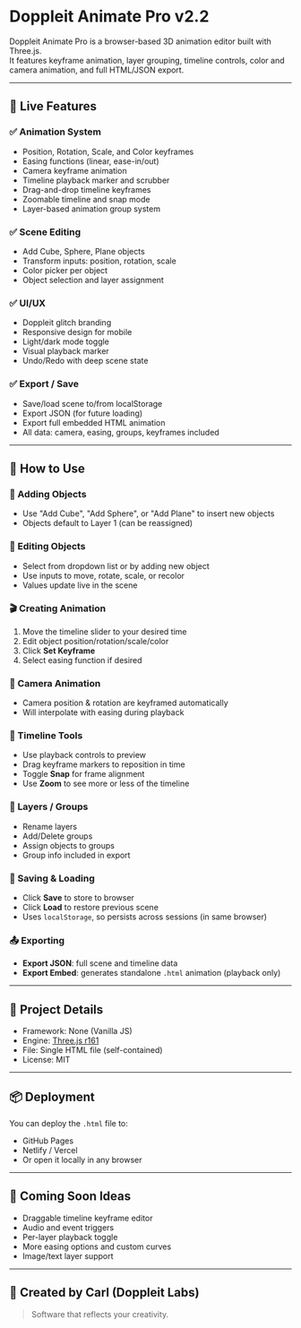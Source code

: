 # Doppleit Animate Pro v2.2

Doppleit Animate Pro is a browser-based 3D animation editor built with Three.js.  
It features keyframe animation, layer grouping, timeline controls, color and camera animation, and full HTML/JSON export.

---

## 🚀 Live Features

### ✅ Animation System
- Position, Rotation, Scale, and Color keyframes
- Easing functions (linear, ease-in/out)
- Camera keyframe animation
- Timeline playback marker and scrubber
- Drag-and-drop timeline keyframes
- Zoomable timeline and snap mode
- Layer-based animation group system

### ✅ Scene Editing
- Add Cube, Sphere, Plane objects
- Transform inputs: position, rotation, scale
- Color picker per object
- Object selection and layer assignment

### ✅ UI/UX
- Doppleit glitch branding
- Responsive design for mobile
- Light/dark mode toggle
- Visual playback marker
- Undo/Redo with deep scene state

### ✅ Export / Save
- Save/load scene to/from localStorage
- Export JSON (for future loading)
- Export full embedded HTML animation
- All data: camera, easing, groups, keyframes included

---

## 📖 How to Use

### 🧱 Adding Objects
- Use "Add Cube", "Add Sphere", or "Add Plane" to insert new objects
- Objects default to Layer 1 (can be reassigned)

### 🎨 Editing Objects
- Select from dropdown list or by adding new object
- Use inputs to move, rotate, scale, or recolor
- Values update live in the scene

### 🎬 Creating Animation
1. Move the timeline slider to your desired time
2. Edit object position/rotation/scale/color
3. Click **Set Keyframe**
4. Select easing function if desired

### 🎥 Camera Animation
- Camera position & rotation are keyframed automatically
- Will interpolate with easing during playback

### 🧭 Timeline Tools
- Use playback controls to preview
- Drag keyframe markers to reposition in time
- Toggle **Snap** for frame alignment
- Use **Zoom** to see more or less of the timeline

### 📁 Layers / Groups
- Rename layers
- Add/Delete groups
- Assign objects to groups
- Group info included in export

### 💾 Saving & Loading
- Click **Save** to store to browser
- Click **Load** to restore previous scene
- Uses `localStorage`, so persists across sessions (in same browser)

### 📤 Exporting
- **Export JSON**: full scene and timeline data
- **Export Embed**: generates standalone `.html` animation (playback only)

---

## 🔧 Project Details

- Framework: None (Vanilla JS)
- Engine: [Three.js r161](https://threejs.org/)
- File: Single HTML file (self-contained)
- License: MIT

---

## 📦 Deployment

You can deploy the `.html` file to:
- GitHub Pages
- Netlify / Vercel
- Or open it locally in any browser

---

## 🧪 Coming Soon Ideas

- Draggable timeline keyframe editor
- Audio and event triggers
- Per-layer playback toggle
- More easing options and custom curves
- Image/text layer support

---

## 🙌 Created by Carl (Doppleit Labs)

> Software that reflects your creativity.